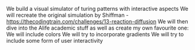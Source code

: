We build a visual simulator of turing patterns with interactive aspects
We will recreate the original simulation by Shiffman - https://thecodingtrain.com/challenges/13-reaction-diffusion
We will then dive into the Alife academic stuff as well as create my own favourite one: 
We will include colors
We will try to incorporate gradients 
We will try to include some form of user interactivity
